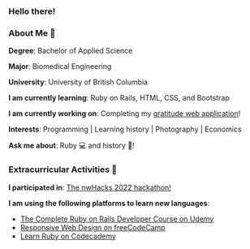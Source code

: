 ###  Hello there! 

<!--
**omar1209/omar1209** is a ✨ _special_ ✨ repository because its `README.md` (this file) appears on your GitHub profile.

Here are some ideas to get you started:

- 🔭 I’m currently working on ...
- 🌱 I’m currently learning ...
- 👯 I’m looking to collaborate on ...
- 🤔 I’m looking for help with ...
- 💬 Ask me about ...
- 📫 How to reach me: ...
- 😄 Pronouns: ...
- ⚡ Fun fact: ...
-->

### About Me 🤔


**Degree**: Bachelor of Applied Science 

**Major**: Biomedical Engineering

**University**: University of British Columbia

**I am currently learning**: Ruby on Rails, HTML, CSS, and Bootstrap

**I am currently working on**: Completing my [gratitude web application](https://github.com/omar1209/gratit-you-de)! 

**Interests**: Programming | Learning history | Photography | Economics

**Ask me about**: Ruby 💻 and history 📜!

### Extracurricular Activities 🧐

**I participated in**: [The nwHacks 2022 hackathon!](https://www.nwhacks.io/) 

**I am using the following platforms to learn new languages**:

* [The Complete Ruby on Rails Developer Course on Udemy](https://www.udemy.com/course/the-complete-ruby-on-rails-developer-course/)
* [Responsive Web Design on freeCodeCamp](https://www.freecodecamp.org/learn/responsive-web-design/)
* [Learn Ruby on Codecademy](https://www.codecademy.com/learn/learn-ruby)
